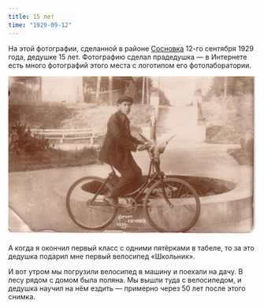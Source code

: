 ```yaml
---
title: 15 лет
time: "1929-09-12"
---
```

На этой фотографии, сделанной в районе
[Сосновка](https://uk.wikipedia.org/wiki/Соснівка_(Черкаси))
12-го сентября 1929 года, дедушке 15 лет.
Фотографию сделал прадедушка — в Интернете есть много фотографий
этого места с логотипом его фотолаборатории.

![15 years old](/files/judka/photo/ded/12-09-1929.jpg)

А когда я окончил первый класс с одними пятёрками в табеле,
то за это дедушка подарил мне первый велосипед «Школьник».
<!-- Когда я сказал одному двоечнику, что мне подарили велосипед за пятёрки,
он ответил, что ему тоже подарили велосипед, но за тройки — в награду за то,
что он исправил все двойки на тройки.  Было немного обидно. -->

И вот утром мы погрузили велосипед в машину и поехали на дачу.
В лесу рядом с домом была поляна.  Мы вышли туда с велосипедом,
и дедушка научил на нём ездить — примерно через 50 лет после этого снимка.
